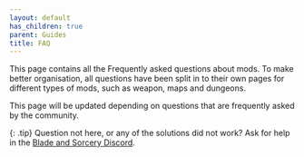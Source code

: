 ```yaml
---
layout: default
has_children: true
parent: Guides
title: FAQ
---
```


This page contains all the Frequently asked questions about mods. To make better organisation, all questions have been split in to their own pages for different types of mods, such as weapon, maps and dungeons. 

This page will be updated depending on questions that are frequently asked by the community.

{: .tip}
Question not here, or any of the solutions did not work? Ask for help in the [Blade and Sorcery Discord](https://discord.gg/atdUuvd6).